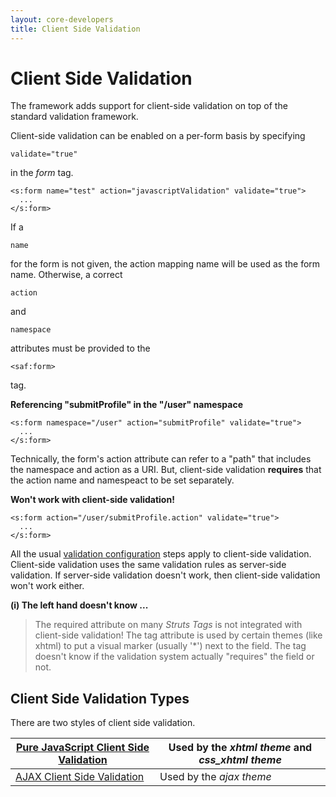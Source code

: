 ```yaml
---
layout: core-developers
title: Client Side Validation
---
```


# Client Side Validation

The framework adds support for client\-side validation on top of the standard validation framework\.

Client\-side validation can be enabled on a per\-form basis by specifying 

~~~~~~~
validate="true"
~~~~~~~
 in the _form_  tag\.


~~~~~~~
<s:form name="test" action="javascriptValidation" validate="true">
  ...
</s:form>

~~~~~~~

If a 

~~~~~~~
name
~~~~~~~
 for the form is not given, the action mapping name will be used as the form name\. Otherwise, a correct 

~~~~~~~
action
~~~~~~~
 and 

~~~~~~~
namespace
~~~~~~~
 attributes must be provided to the 

~~~~~~~
<saf:form>
~~~~~~~
 tag\.

**Referencing "submitProfile" in the "/user" namespace**


~~~~~~~
<s:form namespace="/user" action="submitProfile" validate="true">
  ...
</s:form>

~~~~~~~

Technically, the form's action attribute can refer to a "path" that includes the namespace and action as a URI\. But, client\-side validation **requires** that the action name and namespeact to be set separately\.

**Won't work with client\-side validation\!**


~~~~~~~
<s:form action="/user/submitProfile.action" validate="true">
  ...
</s:form>

~~~~~~~

All the usual [validation configuration](#PAGE_14292) steps apply to client\-side validation\. Client\-side validation uses the same validation rules as server\-side validation\. If server\-side validation doesn't work, then client\-side validation won't work either\.

**(i) The left hand doesn't know \.\.\.**


> 

> 

> The required attribute on many _Struts Tags_  is not integrated with client\-side validation\! The tag attribute is used by certain themes (like xhtml) to put a visual marker (usually '\*') next to the field\. The tag doesn't know if the validation system actually "requires" the field or not\.

> 

## Client Side Validation Types

There are two styles of client side validation\.

|[Pure JavaScript Client Side Validation](pure-java-script-client-side-validation.html)|Used by the _xhtml theme_  and _css\_xhtml theme_ |
|-----------------------------------------------------|--------------------------------------------------|
|[AJAX Client Side Validation](ajax-client-side-validation.html)|Used by the _ajax theme_ |
